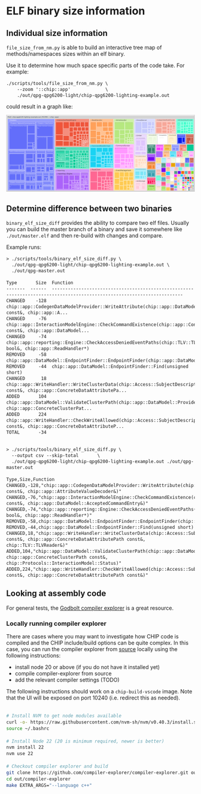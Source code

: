 # ELF binary size information

## Individual size information

`file_size_from_nm.py` is able to build an interactive tree map of
methods/namespaces sizes within an elf binary.

Use it to determine how much space specific parts of the code take. For example:

```
./scripts/tools/file_size_from_nm.py \
    --zoom '::chip::app'             \
    ./out/qpg-qpg6200-light/chip-qpg6200-lighting-example.out
```

could result in a graph like:

![image](./FileSizeOutputExample.png)

## Determine difference between two binaries

`binary_elf_size_diff` provides the ability to compare two elf files. Usually
you can build the master branch of a binary and save it somewhere like
`./out/master.elf` and then re-build with changes and compare.

Example runs:

```
> ./scripts/tools/binary_elf_size_diff.py \
  ./out/qpg-qpg6200-light/chip-qpg6200-lighting-example.out \
  ./out/qpg-master.out

Type       Size  Function
-------  ------  -----------------------------------------------------------------------------------------------------------------------
CHANGED    -128  chip::app::CodegenDataModelProvider::WriteAttribute(chip::app::DataModel::WriteAttributeRequest const&, chip::app::A...
CHANGED     -76  chip::app::InteractionModelEngine::CheckCommandExistence(chip::app::ConcreteCommandPath const&, chip::app::DataModel...
CHANGED     -74  chip::app::reporting::Engine::CheckAccessDeniedEventPaths(chip::TLV::TLVWriter&, bool&, chip::app::ReadHandler*)
REMOVED     -58  chip::app::DataModel::EndpointFinder::EndpointFinder(chip::app::DataModel::ProviderMetadataTree*)
REMOVED     -44  chip::app::DataModel::EndpointFinder::Find(unsigned short)
CHANGED      18  chip::app::WriteHandler::WriteClusterData(chip::Access::SubjectDescriptor const&, chip::app::ConcreteDataAttributePa...
ADDED       104  chip::app::DataModel::ValidateClusterPath(chip::app::DataModel::ProviderMetadataTree*, chip::app::ConcreteClusterPat...
ADDED       224  chip::app::WriteHandler::CheckWriteAllowed(chip::Access::SubjectDescriptor const&, chip::app::ConcreteDataAttributeP...
TOTAL       -34


```

```
> ./scripts/tools/binary_elf_size_diff.py \
  --output csv --skip-total       \
  ./out/qpg-qpg6200-light/chip-qpg6200-lighting-example.out ./out/qpg-master.out

Type,Size,Function
CHANGED,-128,"chip::app::CodegenDataModelProvider::WriteAttribute(chip::app::DataModel::WriteAttributeRequest const&, chip::app::AttributeValueDecoder&)"
CHANGED,-76,"chip::app::InteractionModelEngine::CheckCommandExistence(chip::app::ConcreteCommandPath const&, chip::app::DataModel::AcceptedCommandEntry&)"
CHANGED,-74,"chip::app::reporting::Engine::CheckAccessDeniedEventPaths(chip::TLV::TLVWriter&, bool&, chip::app::ReadHandler*)"
REMOVED,-58,chip::app::DataModel::EndpointFinder::EndpointFinder(chip::app::DataModel::ProviderMetadataTree*)
REMOVED,-44,chip::app::DataModel::EndpointFinder::Find(unsigned short)
CHANGED,18,"chip::app::WriteHandler::WriteClusterData(chip::Access::SubjectDescriptor const&, chip::app::ConcreteDataAttributePath const&, chip::TLV::TLVReader&)"
ADDED,104,"chip::app::DataModel::ValidateClusterPath(chip::app::DataModel::ProviderMetadataTree*, chip::app::ConcreteClusterPath const&, chip::Protocols::InteractionModel::Status)"
ADDED,224,"chip::app::WriteHandler::CheckWriteAllowed(chip::Access::SubjectDescriptor const&, chip::app::ConcreteDataAttributePath const&)"

```

## Looking at assembly code

For general tests, the [Godbolt compiler explorer](https://godbolt.org) is a great resource.

### Locally running compiler explorer

There are cases where you may want to investigate how CHIP code is compiled
and the CHIP include/build options can be quite complex. In this case, you
can run the compiler explorer from
[source](https://github.com/compiler-explorer/compiler-explorer) locally
using the following instructions:

- install node 20 or above (if you do not have it installed yet)
- compile compiler-explorer from source
- add the relevant compiler settings (TODO)

The following instructions should work on a `chip-build-vscode` image. Note that the
UI will be exposed on port 10240 (i.e. redirect this as needed).

```sh

# Install NVM to get node modules available
curl -o- https://raw.githubusercontent.com/nvm-sh/nvm/v0.40.3/install.sh | bash
source ~/.bashrc

# Install Node 22 (20 is minimum required, newer is better)
nvm install 22
nvm use 22

# Checkout compiler explorer and build
git clone https://github.com/compiler-explorer/compiler-explorer.git out/compiler-explorer
cd out/compiler-explorer
make EXTRA_ARGS="--language c++"
```
